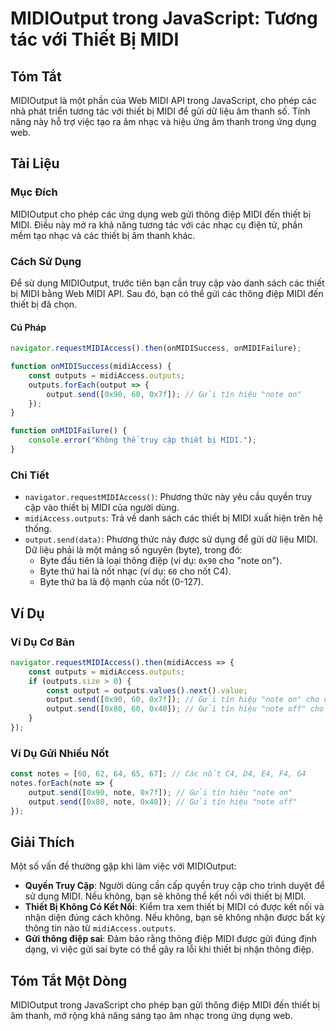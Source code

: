 <!--
Meta Description: # MIDIOutput trong JavaScript: Tương tác với Thiết Bị MIDI ## Tóm Tắt MIDIOutput là một phần của Web MIDI API trong JavaScript, cho phép các nhà phát ...
Meta Keywords: midi, thiết, gửi, outputs, note
-->

# MIDIOutput trong JavaScript: Tương tác với Thiết Bị MIDI

## Tóm Tắt
MIDIOutput là một phần của Web MIDI API trong JavaScript, cho phép các nhà phát triển tương tác với thiết bị MIDI để gửi dữ liệu âm thanh số. Tính năng này hỗ trợ việc tạo ra âm nhạc và hiệu ứng âm thanh trong ứng dụng web.

## Tài Liệu
### Mục Đích
MIDIOutput cho phép các ứng dụng web gửi thông điệp MIDI đến thiết bị MIDI. Điều này mở ra khả năng tương tác với các nhạc cụ điện tử, phần mềm tạo nhạc và các thiết bị âm thanh khác.

### Cách Sử Dụng
Để sử dụng MIDIOutput, trước tiên bạn cần truy cập vào danh sách các thiết bị MIDI bằng Web MIDI API. Sau đó, bạn có thể gửi các thông điệp MIDI đến thiết bị đã chọn.

#### Cú Pháp
```javascript
navigator.requestMIDIAccess().then(onMIDISuccess, onMIDIFailure);

function onMIDISuccess(midiAccess) {
    const outputs = midiAccess.outputs;
    outputs.forEach(output => {
        output.send([0x90, 60, 0x7f]); // Gửi tín hiệu "note on"
    });
}

function onMIDIFailure() {
    console.error("Không thể truy cập thiết bị MIDI.");
}
```

### Chi Tiết
- `navigator.requestMIDIAccess()`: Phương thức này yêu cầu quyền truy cập vào thiết bị MIDI của người dùng.
- `midiAccess.outputs`: Trả về danh sách các thiết bị MIDI xuất hiện trên hệ thống.
- `output.send(data)`: Phương thức này được sử dụng để gửi dữ liệu MIDI. Dữ liệu phải là một mảng số nguyên (byte), trong đó:
  - Byte đầu tiên là loại thông điệp (ví dụ: `0x90` cho "note on").
  - Byte thứ hai là nốt nhạc (ví dụ: `60` cho nốt C4).
  - Byte thứ ba là độ mạnh của nốt (0-127).

## Ví Dụ
### Ví Dụ Cơ Bản
```javascript
navigator.requestMIDIAccess().then(midiAccess => {
    const outputs = midiAccess.outputs;
    if (outputs.size > 0) {
        const output = outputs.values().next().value;
        output.send([0x90, 60, 0x7f]); // Gửi tín hiệu "note on" cho nốt C4
        output.send([0x80, 60, 0x40]); // Gửi tín hiệu "note off" cho nốt C4
    }
});
```

### Ví Dụ Gửi Nhiều Nốt
```javascript
const notes = [60, 62, 64, 65, 67]; // Các nốt C4, D4, E4, F4, G4
notes.forEach(note => {
    output.send([0x90, note, 0x7f]); // Gửi tín hiệu "note on"
    output.send([0x80, note, 0x40]); // Gửi tín hiệu "note off"
});
```

## Giải Thích
Một số vấn đề thường gặp khi làm việc với MIDIOutput:
- **Quyền Truy Cập**: Người dùng cần cấp quyền truy cập cho trình duyệt để sử dụng MIDI. Nếu không, bạn sẽ không thể kết nối với thiết bị MIDI.
- **Thiết Bị Không Có Kết Nối**: Kiểm tra xem thiết bị MIDI có được kết nối và nhận diện đúng cách không. Nếu không, bạn sẽ không nhận được bất kỳ thông tin nào từ `midiAccess.outputs`.
- **Gửi thông điệp sai**: Đảm bảo rằng thông điệp MIDI được gửi đúng định dạng, vì việc gửi sai byte có thể gây ra lỗi khi thiết bị nhận thông điệp.

## Tóm Tắt Một Dòng
MIDIOutput trong JavaScript cho phép bạn gửi thông điệp MIDI đến thiết bị âm thanh, mở rộng khả năng sáng tạo âm nhạc trong ứng dụng web.